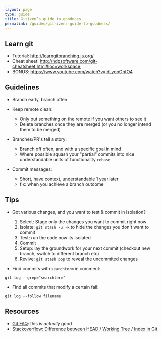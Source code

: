 ```yaml
---
layout: page
type: guide
title: Gitizenʼs guide to goodness
permalink: /guides/git-izens-guide-to-goodness/
---
```

## Learn git

* Tutorial: http://learngitbranching.js.org/
* Cheat sheet: http://ndpsoftware.com/git-cheatsheet.html#loc=workspace;
* BONUS: https://www.youtube.com/watch?v=idLyobOhtO4

## Guidelines

* Branch early, branch often
* Keep remote clean:

  * Only put something on the remote if you want others to see it
  * Delete branches once they are merged (or you no longer intend them to be merged)

* Branches/PR's tell a story:

  * Branch off often, and with a specific goal in mind
  * Where possible squash your "partial" commits into nice understandable units of functionality `rebase`

* Commit messages:

  * Short, have context, understandable 1 year later
  * fix: when you achieve a branch outcome

## Tips

* Got various changes, and you want to test & commit in isolation?

  1. Select: Stage only the changes you want to commit right now
  2. Isolate: `git stash -u -k` to hide the changes you don't want to commit
  3. Test: run the code now its isolated
  4. Commit
  5. Setup: lay the groundwork for your next commit (checkout new branch, switch to different branch etc)
  6. Revive: `git stash pop` to reveal the uncommited changes

* Find commits with `searchterm` in comment:

 `git log --grep="searchterm"`

* Find all commits that modify a certain fail:

 `git log --follow filename`

## Resources

* [Git FAQ](https://git.wiki.kernel.org/index.php/Git_FAQ#Why_the_.27Git.27_name.3F): this is _actually_ good
* [Stackoverflow: Difference between HEAD / Working Tree / Index in Git](http://stackoverflow.com/questions/3689838/difference-between-head-working-tree-index-in-git)
